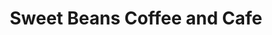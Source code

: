 ---
title: "Sweet Beans Coffee and Cafe"
url: /morehead-city/sweet-beans-coffee-and-cafe/
shop: Kaffee
---